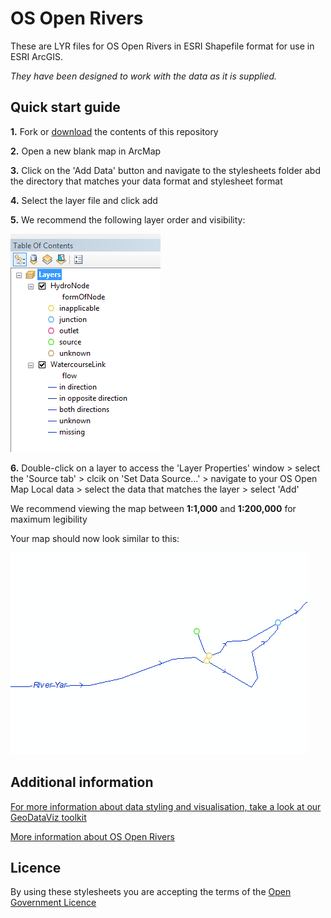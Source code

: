 ﻿# OS Open Rivers

These are LYR files for OS Open Rivers in ESRI Shapefile format for use in ESRI ArcGIS.

*They have been designed to work with the data as it is supplied.*

## Quick start guide

**1.**  Fork or [download](https://github.com/OrdnanceSurvey/OS-Open-Rivers-stylesheets/archive/master.zip) the contents of this repository

**2.**  Open a new blank map in ArcMap

**3.**  Click on the 'Add Data' button and navigate to the stylesheets folder abd the directory that matches your data format and stylesheet format

**4.**  Select the layer file and click add

**5.**  We recommend the following layer order and visibility:

  ![Screenshot](https://raw.githubusercontent.com/OrdnanceSurvey/OS-Open-Rivers-stylesheets/master/ESRI%20Shapefile%20stylesheets/ESRI%20stylesheets%20(LYR)/images/Open_Rivers_layer_order.PNG "Recommended layer order for OS Open Rivers")

**6.** Double-click on a layer to access the 'Layer Properties' window > select the 'Source tab' > clcik on 'Set Data Source...' > navigate to your OS Open Map Local data > select the data that matches the layer > select 'Add'

We recommend viewing the map between **1:1,000** and **1:200,000** for maximum legibility

Your map should now look similar to this: 

  ![Screenshot](https://raw.githubusercontent.com/OrdnanceSurvey/OS-Open-Rivers-stylesheets/master/ESRI%20Shapefile%20stylesheets/ESRI%20stylesheets%20(LYR)/images/Open_Rivers_screenshot.PNG "Screenshot of OS Open Rivers")

## Additional information

[For more information about data styling and visualisation, take a look at our GeoDataViz toolkit](https://github.com/OrdnanceSurvey/GeoDataViz-Toolkit)

[More information about OS Open Rivers](http://www.ordnancesurvey.co.uk/business-and-government/products/os-open-rivers.html)

## Licence

By using these stylesheets you are accepting the terms of the [Open Government Licence](http://www.nationalarchives.gov.uk/doc/open-government-licence/)
